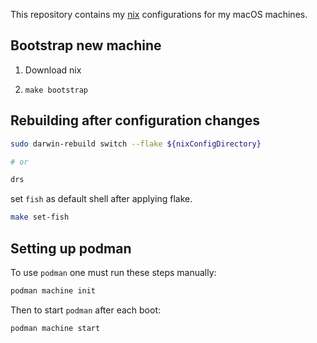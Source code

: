 This repository contains my [nix](https://nixos.org) configurations for my macOS machines.

## Bootstrap new machine

1. Download nix

2. `make bootstrap`

## Rebuilding after configuration changes

```sh
sudo darwin-rebuild switch --flake ${nixConfigDirectory}

# or

drs
```

set `fish` as default shell after applying flake.

```sh
make set-fish
```

## Setting up podman

To use `podman` one must run these steps manually:

```sh
podman machine init
```

Then to start `podman` after each boot:

```sh
podman machine start
```
